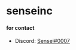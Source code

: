 # senseinc

#### for contact

- Discord: [Sensei#0007](https://discord.com/users/765992016446226443)

